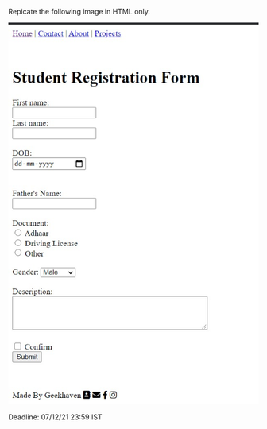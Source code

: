 Repicate the following image in HTML only.

![alt text](Task-1.jpeg)
 
 Deadline: 07/12/21 23:59 IST
